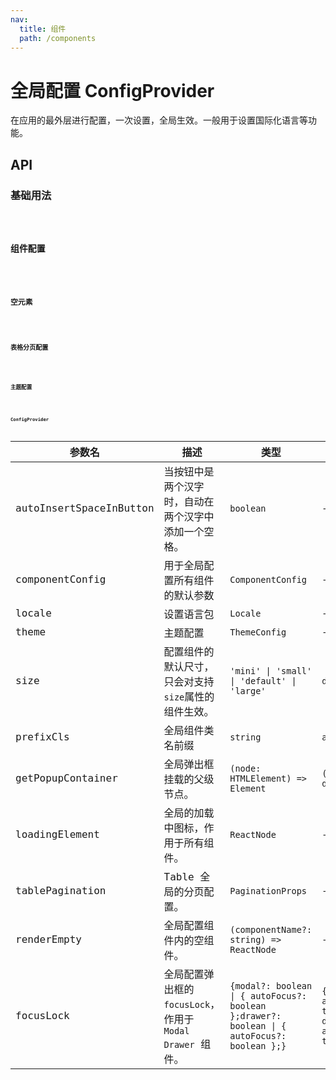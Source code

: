 ```yaml
---
nav:
  title: 组件
  path: /components
---
```


# 全局配置 ConfigProvider

在应用的最外层进行配置，一次设置，全局生效。一般用于设置国际化语言等功能。

## API

### 基础用法

<code src="./__demo__/basic.demo.tsx" />

### 组件配置

<code src="./__demo__/component-config.demo.tsx" />

### 空元素

<code src="./__demo__/render-empty.demo.tsx" />

### 表格分页配置

<code src="./__demo__/table-pagination.demo.tsx" />

### 主题配置

<code src="./__demo__/theme.demo.tsx" />

### ConfigProvider

|参数名|描述|类型|默认值|版本|
|---|---|---|---|---|
|autoInsertSpaceInButton|当按钮中是两个汉字时，自动在两个汉字中添加一个空格。|`boolean`|`-`|2.3.0|
|componentConfig|用于全局配置所有组件的默认参数|`ComponentConfig`|`-`|2.23.0|
|locale|设置语言包|`Locale`|`-`|-|
|theme|主题配置|`ThemeConfig`|`-`|-|
|size|配置组件的默认尺寸，只会对支持`size`属性的组件生效。|`'mini' \| 'small' \| 'default' \| 'large'`|`default`|-|
|prefixCls|全局组件类名前缀|`string`|`arco`|-|
|getPopupContainer|全局弹出框挂载的父级节点。|`(node: HTMLElement) => Element`|`() => document.body`|-|
|loadingElement|全局的加载中图标，作用于所有组件。|`ReactNode`|`-`|-|
|tablePagination|Table 全局的分页配置。|`PaginationProps`|`-`|2.6.0|
|renderEmpty|全局配置组件内的空组件。|`(componentName?: string) => ReactNode`|`-`|2.10.0|
|focusLock|全局配置弹出框的 `focusLock`，作用于 `Modal` `Drawer` 组件。|`{modal?: boolean \| { autoFocus?: boolean };drawer?: boolean \| { autoFocus?: boolean };}`|`{ modal: { autoFocus: true }, drawer: { autoFocus: true }}`|2.13.0|
